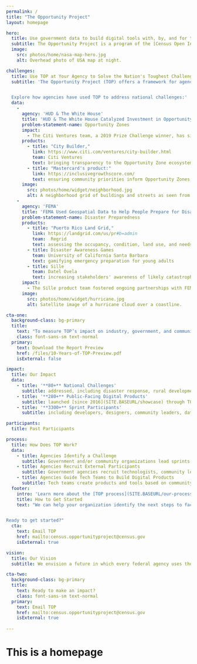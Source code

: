 ```yaml
---
permalink: /
title: "The Opportunity Project"
layout: homepage

hero:
  title: Use government data to build digital tools with, by, and for the people.
  subtitle: The Opportunity Project is a program of the [Census Open Innovation Labs](https://coil.census.gov/) at the U.S. Census Bureau.
  image:
    src: photos/home/nasa-map-hero.jpg
    alt: Overhead photo of USA map at night.

challenges:
  title: Use TOP at Your Agency to Solve the Nation's Toughest Challenges
  subtitle: 'The Opportunity Project (TOP) offers a framework for agencies to facilitate collaboration between technologists and community advocates in order to rapidly design digital solutions for the public good.


  Explore how agencies have used TOP to address national challenges:'
  data:
    -
      agency: 'HUD & The White House'
      title: 'HUD & The White House Catalyzed Investment in Opportunity Zones'
      problem-statement-name: Opportunity Zones
      impact:
        - The Citi Ventures team, a 2019 Prize Challenge winner, has since participated in two additional sprints, continuing to build out the City Builder product by adding datasets and features
      products:
        - title: "City Builder,"
          link: https://www.citi.com/ventures/city-builder.html
          team: Citi Ventures
          text: bringing transparency to the Opportunity Zone ecosystem for public and private investment
        - title: "Mastercard's product:"
          link: https://inclusivegrowthscore.com/
          text: ensuring community priorities inform Opportunity Zones strategies employed by decision-makers
      image:
        src: photos/home/widget/neighborhood.jpg
        alt: A neighborhood grid of buildings and streets as seen from above.
    -
      agency: 'FEMA'
      title: 'FEMA Used Geospatial Data to Help People Prepare for Disasters'
      problem-statement-name: Disaster Preparedness
      products:
        - title: "Puerto Rico Land Grid,"
          link: https://landgrid.com/us/pr#b=admin
          team:  Regrid
          text: assessing the occupancy, condition, land use, and needs of all 1.5 million properties in Puerto Rico
        - title: Disaster Awareness Games
          team: University of California Santa Barbara
          text: gamifying emergency preparation for young adults
        - title: Sille
          team: Datel Ovela
          text: increasing stakeholders' awareness of likely catastrophic structural failure in their areas
      impact: 
        - The Sille product team fostered ongoing partnerships with FEMA, as well as with the Puerto Rican and NYC governments
      image:
        src: photos/home/widget/hurricane.jpg
        alt: Satellite image of a hurricane cloud over a coastline.

cta-one:
  background-class: bg-primary
  title:
    text: "To measure TOP’s impact on industry, government, and communities nationwide, our team has been gathering testimonials and impact data from past TOP participants. The full TOP impact report will be released in late 2025, so please stay tuned! Read a sneak peek of the report:"
    class: font-sans-sm text-normal
  primary:
    text: Download the Report Preview
    href: /files/10-Years-of-TOP-Preview.pdf
    isExternal: false

impact:
  title: Our Impact
  data:
    - title: '**80+** National Challenges'
      subtitle: addressed, including disaster response, rural development, the opioid crisis, [and more](SITE.BASEURL/sprints)
    - title: '**280+** Public-Facing Digital Products'
      subtitle: launched [since 2016](SITE.BASEURL/showcase) through TOP’s 12-week technology development sprints
    - title: '**3300+** Sprint Participants'
      subtitle: including developers, designers, community leaders, data & policy experts, students, and government agencies

participants:
  title: Past Participants

process:
  title: How Does TOP Work?
  data:
    - title: Agencies Identify a Challenge
      subtitle: Government and/or community organizations lead sprints and identify pressing, public-facing issues.
    - title: Agencies Recruit External Participants
      subtitle: Government agencies recruit technologists, community leaders, and data experts to participate in a 12-week sprint challenge.
    - title: Agencies Guide Tech Teams to Build Digital Products
      subtitle: Tech teams create products and tools based on community feedback. User research and exploration are important steps during this process. Tech teams include industry start-ups, technologists from outside the government, and university students.
  footer:
    intro: 'Learn more about the [TOP process](SITE.BASEURL/our-process).'
    title: How to Get Started
    text: "We can help your organization identify the next steps to facilitate a successful TOP sprint. If your agency is interested in using the TOP framework to address national challenges, please [email us](mailto:census.opportunityproject@census.gov). A member of the TOP team will be in touch within one week.


Ready to get started?"
  cta:
    text: Email TOP
    href: mailto:census.opportunityproject@census.gov
    isExternal: true

vision:
  title: Our Vision
  subtitle: We envision a future in which every federal agency uses the TOP model. We're empowering you with the tools you need to lead open innovation.

cta-two:
  background-class: bg-primary
  title: 
    text: Ready to make an impact?
    class: font-sans-sm text-normal
  primary:
    text: Email TOP
    href: mailto:census.opportunityproject@census.gov
    isExternal: true
        
---
```


# This is a homepage

